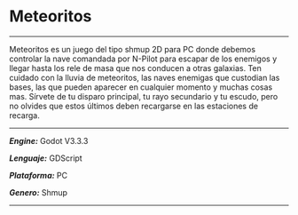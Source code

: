 # Meteoritos
***
Meteoritos es un juego del tipo shmup 2D para PC donde debemos controlar
la nave comandada por N-Pilot para escapar de los enemigos y llegar 
hasta los rele de masa que nos conducen a otras galaxias. Ten cuidado 
con la lluvia de meteoritos, las naves enemigas que custodian las bases,
las que pueden aparecer en cualquier momento y muchas cosas mas. Sírvete
de tu disparo principal, tu rayo secundario y tu escudo, pero no olvides
que estos últimos deben recargarse en las estaciones de recarga.
***
***Engine:*** Godot V3.3.3

***Lenguaje:*** GDScript

***Plataforma:*** PC

***Genero:*** Shmup
***

